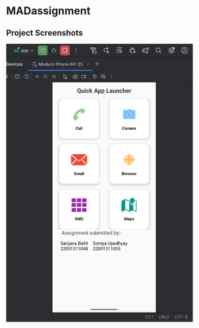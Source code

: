 # MADassignment

## Project Screenshots

![Home Screen](https://github.com/create-123new/MADassignment/raw/main/home.png)
